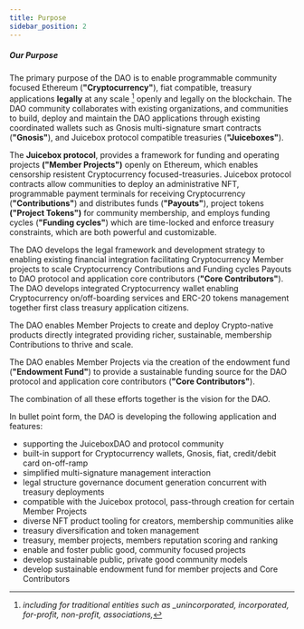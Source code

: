```yaml
---
title: Purpose
sidebar_position: 2
---
```


##### Our Purpose

The primary purpose of the DAO is to enable programmable community focused Ethereum (**"Cryptocurrency"**), fiat compatible, treasury applications **legally** at any scale [^1] openly and legally on the blockchain. The DAO community collaborates with existing organizations, and communities to build, deploy and maintain the DAO applications through existing coordinated wallets such as Gnosis multi-signature smart contracts (**"Gnosis"**), and Juicebox protocol compatible treasuries (**"Juiceboxes"**).

The **Juicebox protocol**, provides a framework for funding and operating projects **("Member Projects")** openly on Ethereum, which enables censorship resistent Cryptocurrency focused-treasuries. Juicebox protocol contracts allow communities to deploy an administrative NFT, programmable payment terminals for receiving Cryptocurrency (**"Contributions"**) and distributes funds (**"Payouts"**), project tokens **("Project Tokens")** for community membership, and employs funding cycles (**"Funding cycles"**) which are time-locked and enforce treasury constraints, which are both powerful and customizable.

The DAO develops the legal framework and development strategy to enabling existing financial integration facilitating Cryptocurrency Member projects to scale Cryptocurrency Contributions and Funding cycles Payouts to DAO protocol and application core contributors (**"Core Contributors"**). The DAO develops integrated Cryptocurrency wallet enabling Cryptocurrency on/off-boarding services and ERC-20 tokens management together first class treasury application citizens.

The DAO enables Member Projects to create and deploy Crypto-native products directly integrated providing richer, sustainable, membership Contributions to thrive and scale.

The DAO enables Member Projects via the creation of the endowment fund (**"Endowment Fund"**) to provide a sustainable funding source for the DAO protocol and application core contributors (**"Core Contributors"**).

The combination of all these efforts together is the vision for the DAO.

In bullet point form, the DAO is developing the following application and features:

-   supporting the JuiceboxDAO and protocol community
-   built-in support for Cryptocurrency wallets, Gnosis, fiat, credit/debit card on-off-ramp
-   simplified multi-signature management interaction
-   legal structure governance document generation concurrent with treasury deployments
-   compatible with the Juicebox protocol, pass-through creation for certain Member Projects
-   diverse NFT product tooling for creators, membership communities alike
-   treasury diversification and token management
-   treasury, member projects, members reputation scoring and ranking
-   enable and foster public good, community focused projects
-   develop sustainable public, private good community models
-   develop sustainable endowment fund for member projects and Core Contributors

[^1]: _including for traditional entities such as \_unincorporated, incorporated, for-profit, non-profit, associations,_
